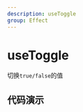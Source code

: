 ```yaml
---
description: useToggle
group: Effect
---
```


# useToggle

切换`true/false`的值

## 代码演示

<code src="let-hooks/useToggle/demos/base.tsx" title="基本用法"></code>
